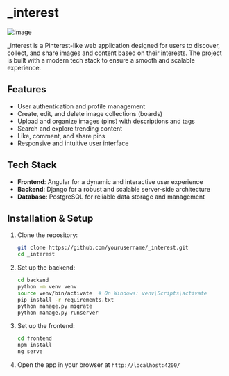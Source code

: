 # _interest
![image](https://github.com/user-attachments/assets/e720286c-9c46-4358-ba84-998b1db59e07)

_interest is a Pinterest-like web application designed for users to discover, collect, and share images and content based on their interests. The project is built with a modern tech stack to ensure a smooth and scalable experience.

## Features
- User authentication and profile management
- Create, edit, and delete image collections (boards)
- Upload and organize images (pins) with descriptions and tags
- Search and explore trending content
- Like, comment, and share pins
- Responsive and intuitive user interface

## Tech Stack
- **Frontend**: Angular for a dynamic and interactive user experience
- **Backend**: Django for a robust and scalable server-side architecture
- **Database**: PostgreSQL for reliable data storage and management

## Installation & Setup
1. Clone the repository:
   ```sh
   git clone https://github.com/yourusername/_interest.git
   cd _interest
   ```
2. Set up the backend:
   ```sh
   cd backend
   python -m venv venv
   source venv/bin/activate  # On Windows: venv\Scripts\activate
   pip install -r requirements.txt
   python manage.py migrate
   python manage.py runserver
   ```
3. Set up the frontend:
   ```sh
   cd frontend
   npm install
   ng serve
   ```
4. Open the app in your browser at `http://localhost:4200/`



